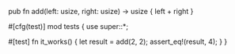 
pub fn add(left: usize, right: usize) -> usize {
  left + right
}

#[cfg(test)]
mod tests {
  use super::*;

  #[test]
  fn it_works() {
    let result = add(2, 2);
    assert_eq!(result, 4);
  }
}
